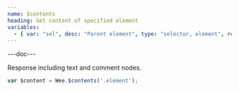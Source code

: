 ```yaml
---
name: $contents
heading: Get content of specified element
variables:
  - { var: "sel", desc: "Parent element", type: "selector, element", req: true }
---
```


---doc---

Response including text and comment nodes.

```javascript
var $content = Wee.$contents('.element');
```